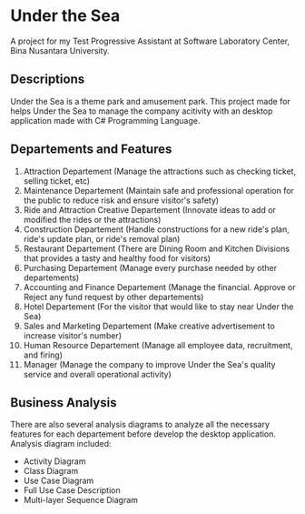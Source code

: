 # Under the Sea
A project for my Test Progressive Assistant at Software Laboratory Center, Bina Nusantara University.

## Descriptions
Under the Sea is a theme park and amusement park.
This project made for helps Under the Sea to manage the company acitivity with an desktop application made with C# Programming Language.

## Departements and Features
1. Attraction Departement (Manage the attractions such as checking ticket, selling ticket, etc)
2. Maintenance Departement (Maintain safe and professional operation for the public to reduce risk and ensure visitor's safety)
3. Ride and Attraction Creative Departement (Innovate ideas to add or modified the rides or the attractions)
4. Construction Departement (Handle constructions for a new ride's plan, ride's update plan, or ride's removal plan)
5. Restaurant Departement (There are Dining Room and Kitchen Divisions that provides a tasty and healthy food for visitors)
6. Purchasing Departement (Manage every purchase needed by other departements)
7. Accounting and Finance Departement (Manage the financial. Approve or Reject any fund request by other departements)
8. Hotel Departement (For the visitor that would like to stay near Under the Sea)
9. Sales and Marketing Departement (Make creative advertisement to increase visitor's number)
10. Human Resource Departement (Manage all employee data, recruitment, and firing)
11. Manager (Manage the company to improve Under the Sea's quality service and overall operational activity)

## Business Analysis
There are also several analysis diagrams to analyze all the necessary features for each departement before develop the desktop application.
Analysis diagram included:
* Activity Diagram
* Class Diagram
* Use Case Diagram
* Full Use Case Description
* Multi-layer Sequence Diagram
